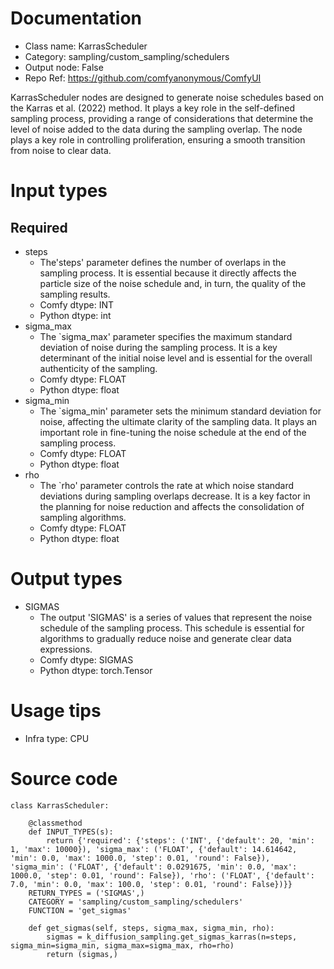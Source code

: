 # Documentation
- Class name: KarrasScheduler
- Category: sampling/custom_sampling/schedulers
- Output node: False
- Repo Ref: https://github.com/comfyanonymous/ComfyUI

KarrasScheduler nodes are designed to generate noise schedules based on the Karras et al. (2022) method. It plays a key role in the self-defined sampling process, providing a range of considerations that determine the level of noise added to the data during the sampling overlap. The node plays a key role in controlling proliferation, ensuring a smooth transition from noise to clear data.

# Input types
## Required
- steps
    - The'steps' parameter defines the number of overlaps in the sampling process. It is essential because it directly affects the particle size of the noise schedule and, in turn, the quality of the sampling results.
    - Comfy dtype: INT
    - Python dtype: int
- sigma_max
    - The `sigma_max' parameter specifies the maximum standard deviation of noise during the sampling process. It is a key determinant of the initial noise level and is essential for the overall authenticity of the sampling.
    - Comfy dtype: FLOAT
    - Python dtype: float
- sigma_min
    - The `sigma_min' parameter sets the minimum standard deviation for noise, affecting the ultimate clarity of the sampling data. It plays an important role in fine-tuning the noise schedule at the end of the sampling process.
    - Comfy dtype: FLOAT
    - Python dtype: float
- rho
    - The `rho' parameter controls the rate at which noise standard deviations during sampling overlaps decrease. It is a key factor in the planning for noise reduction and affects the consolidation of sampling algorithms.
    - Comfy dtype: FLOAT
    - Python dtype: float

# Output types
- SIGMAS
    - The output 'SIGMAS' is a series of values that represent the noise schedule of the sampling process. This schedule is essential for algorithms to gradually reduce noise and generate clear data expressions.
    - Comfy dtype: SIGMAS
    - Python dtype: torch.Tensor

# Usage tips
- Infra type: CPU

# Source code
```
class KarrasScheduler:

    @classmethod
    def INPUT_TYPES(s):
        return {'required': {'steps': ('INT', {'default': 20, 'min': 1, 'max': 10000}), 'sigma_max': ('FLOAT', {'default': 14.614642, 'min': 0.0, 'max': 1000.0, 'step': 0.01, 'round': False}), 'sigma_min': ('FLOAT', {'default': 0.0291675, 'min': 0.0, 'max': 1000.0, 'step': 0.01, 'round': False}), 'rho': ('FLOAT', {'default': 7.0, 'min': 0.0, 'max': 100.0, 'step': 0.01, 'round': False})}}
    RETURN_TYPES = ('SIGMAS',)
    CATEGORY = 'sampling/custom_sampling/schedulers'
    FUNCTION = 'get_sigmas'

    def get_sigmas(self, steps, sigma_max, sigma_min, rho):
        sigmas = k_diffusion_sampling.get_sigmas_karras(n=steps, sigma_min=sigma_min, sigma_max=sigma_max, rho=rho)
        return (sigmas,)
```